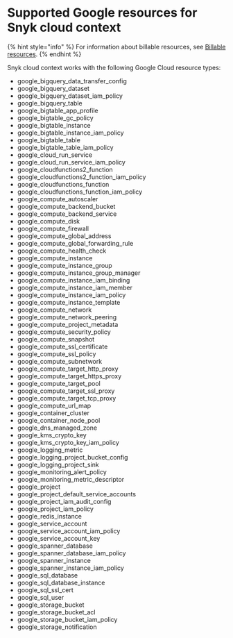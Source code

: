 # Supported Google resources for Snyk cloud context

{% hint style="info" %}
For information about billable resources, see [Billable resources](../billable-resources-for-snyk-cloud.md).
{% endhint %}

Snyk cloud context works with the following Google Cloud resource types:

* google\_bigquery\_data\_transfer\_config
* google\_bigquery\_dataset
* google\_bigquery\_dataset\_iam\_policy
* google\_bigquery\_table
* google\_bigtable\_app\_profile
* google\_bigtable\_gc\_policy
* google\_bigtable\_instance
* google\_bigtable\_instance\_iam\_policy
* google\_bigtable\_table
* google\_bigtable\_table\_iam\_policy
* google\_cloud\_run\_service
* google\_cloud\_run\_service\_iam\_policy
* google\_cloudfunctions2\_function
* google\_cloudfunctions2\_function\_iam\_policy
* google\_cloudfunctions\_function
* google\_cloudfunctions\_function\_iam\_policy
* google\_compute\_autoscaler
* google\_compute\_backend\_bucket
* google\_compute\_backend\_service
* google\_compute\_disk
* google\_compute\_firewall
* google\_compute\_global\_address
* google\_compute\_global\_forwarding\_rule
* google\_compute\_health\_check
* google\_compute\_instance
* google\_compute\_instance\_group
* google\_compute\_instance\_group\_manager
* google\_compute\_instance\_iam\_binding
* google\_compute\_instance\_iam\_member
* google\_compute\_instance\_iam\_policy
* google\_compute\_instance\_template
* google\_compute\_network
* google\_compute\_network\_peering
* google\_compute\_project\_metadata
* google\_compute\_security\_policy
* google\_compute\_snapshot
* google\_compute\_ssl\_certificate
* google\_compute\_ssl\_policy
* google\_compute\_subnetwork
* google\_compute\_target\_http\_proxy
* google\_compute\_target\_https\_proxy
* google\_compute\_target\_pool
* google\_compute\_target\_ssl\_proxy
* google\_compute\_target\_tcp\_proxy
* google\_compute\_url\_map
* google\_container\_cluster
* google\_container\_node\_pool
* google\_dns\_managed\_zone
* google\_kms\_crypto\_key
* google\_kms\_crypto\_key\_iam\_policy
* google\_logging\_metric
* google\_logging\_project\_bucket\_config
* google\_logging\_project\_sink
* google\_monitoring\_alert\_policy
* google\_monitoring\_metric\_descriptor
* google\_project
* google\_project\_default\_service\_accounts
* google\_project\_iam\_audit\_config
* google\_project\_iam\_policy
* google\_redis\_instance
* google\_service\_account
* google\_service\_account\_iam\_policy
* google\_service\_account\_key
* google\_spanner\_database
* google\_spanner\_database\_iam\_policy
* google\_spanner\_instance
* google\_spanner\_instance\_iam\_policy
* google\_sql\_database
* google\_sql\_database\_instance
* google\_sql\_ssl\_cert
* google\_sql\_user
* google\_storage\_bucket
* google\_storage\_bucket\_acl
* google\_storage\_bucket\_iam\_policy
* google\_storage\_notification
